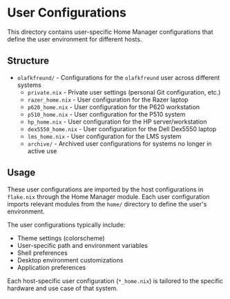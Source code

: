 # User Configurations

This directory contains user-specific Home Manager configurations that define the user environment for different hosts.

## Structure

- `olafkfreund/` - Configurations for the `olafkfreund` user across different systems
  - `private.nix` - Private user settings (personal Git configuration, etc.)
  - `razer_home.nix` - User configuration for the Razer laptop
  - `p620_home.nix` - User configuration for the P620 workstation
  - `p510_home.nix` - User configuration for the P510 system
  - `hp_home.nix` - User configuration for the HP server/workstation
  - `dex5550_home.nix` - User configuration for the Dell Dex5550 laptop
  - `lms_home.nix` - User configuration for the LMS system
  - `archive/` - Archived user configurations for systems no longer in active use

## Usage

These user configurations are imported by the host configurations in `flake.nix` through the Home Manager module. Each user configuration imports relevant modules from the `home/` directory to define the user's environment.

The user configurations typically include:

- Theme settings (colorscheme)
- User-specific path and environment variables
- Shell preferences
- Desktop environment customizations
- Application preferences

Each host-specific user configuration (`*_home.nix`) is tailored to the specific hardware and use case of that system.